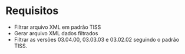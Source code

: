 # Requisitos

- Filtrar arquivo XML em padrão TISS
- Gerar arquivo XML dados filtrados
- Filtrar as versões 03.04.00, 03.03.03 e 03.02.02 seguindo o padrão TISS.
